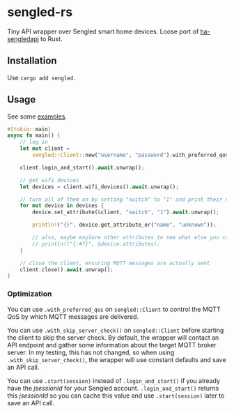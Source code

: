# sengled-rs

Tiny API wrapper over Sengled smart home devices. Loose port of
[ha-sengledapi](https://github.com/jfarmer08/ha-sengledapi) to Rust.

## Installation

Use `cargo add sengled`.

## Usage

See some [examples](/examples/).

```rs
#[tokio::main]
async fn main() {
    // log in
    let mut client =
        sengled::Client::new("username", "password").with_preferred_qos(sengled::QoS::AtMostOnce);

    client.login_and_start().await.unwrap();

    // get wifi devices
    let devices = client.wifi_devices().await.unwrap();

    // turn all of them on by setting "switch" to "1" and print their names
    for mut device in devices {
        device.set_attribute(&client, "switch", "1").await.unwrap();

        println!("{}", device.get_attribute_or("name", "unknown"));

        // also, maybe explore other attributes to see what else you can do...
        // println!("{:#?}", &device.attributes);
    }

    // close the client, ensuring MQTT messages are actually sent
    client.close().await.unwrap();
}
```

### Optimization

You can use `.with_preferred_qos` on `sengled::Client` to control the MQTT QoS
by which MQTT messages are delivered.

You can use `.with_skip_server_check()` on `sengled::Client` before starting the
client to skip the server check. By default, the wrapper will contact an API
endpoint and gather some information about the target MQTT broker server. In my
testing, this has not changed, so when using `.with_skip_server_check()`, the
wrapper will use constant defaults and save an API call.

You can use `.start(session)` instead of `.login_and_start()` if you already
have the _jsessionId_ for your Sengled account. `.login_and_start()` returns
this _jsessionId_ so you can cache this value and use `.start(session)` later to
save an API call.
